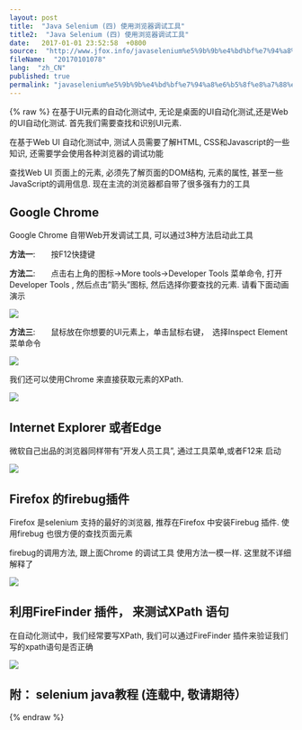 ```yaml
---
layout: post
title:  "Java Selenium (四) 使用浏览器调试工具"
title2:  "Java Selenium (四) 使用浏览器调试工具"
date:   2017-01-01 23:52:58  +0800
source:  "http://www.jfox.info/javaselenium%e5%9b%9b%e4%bd%bf%e7%94%a8%e6%b5%8f%e8%a7%88%e5%99%a8%e8%b0%83%e8%af%95%e5%b7%a5%e5%85%b7.html"
fileName:  "20170101078"
lang:  "zh_CN"
published: true
permalink: "javaselenium%e5%9b%9b%e4%bd%bf%e7%94%a8%e6%b5%8f%e8%a7%88%e5%99%a8%e8%b0%83%e8%af%95%e5%b7%a5%e5%85%b7.html"
---
```

{% raw %}
在基于UI元素的自动化测试中, 无论是桌面的UI自动化测试,还是Web的UI自动化测试. 首先我们需要查找和识别UI元素.

在基于Web UI 自动化测试中, 测试人员需要了解HTML, CSS和Javascript的一些知识, 还需要学会使用各种浏览器的调试功能

查找Web UI 页面上的元素, 必须先了解页面的DOM结构, 元素的属性, 甚至一些JavaScript的调用信息. 现在主流的浏览器都自带了很多强有力的工具

## Google Chrome

Google Chrome 自带Web开发调试工具, 可以通过3种方法启动此工具

**方法一**:　　按F12快捷键

**方法二**:　　点击右上角的图标->More tools->Developer Tools 菜单命令, 打开Developer Tools , 然后点击”箭头”图标, 然后选择你要查找的元素. 请看下面动画演示

![](/wp-content/uploads/2017/07/1499268858.gif)

**方法三**:　　鼠标放在你想要的UI元素上，单击鼠标右键，　选择Inspect Element菜单命令

![](/wp-content/uploads/2017/07/1499268861.gif)

我们还可以使用Chrome 来直接获取元素的XPath.

![](/wp-content/uploads/2017/07/1499268862.png)

## Internet Explorer 或者Edge

微软自己出品的浏览器同样带有”开发人员工具”, 通过工具菜单,或者F12来 启动

![](/wp-content/uploads/2017/07/1499268863.png)

## Firefox 的firebug插件

Firefox 是selenium 支持的最好的浏览器, 推荐在Firefox 中安装Firebug 插件. 使用firebug 也很方便的查找页面元素

firebug的调用方法, 跟上面Chrome 的调试工具 使用方法一模一样. 这里就不详细解释了

![](/wp-content/uploads/2017/07/1499268866.gif)

## 利用FireFinder 插件， 来测试XPath 语句

在自动化测试中，我们经常要写XPath, 我们可以通过FireFinder 插件来验证我们写的xpath语句是否正确

![](/wp-content/uploads/2017/07/1499268867.gif)

## 附： selenium java教程 (连载中, 敬请期待）
{% endraw %}
